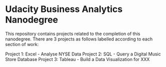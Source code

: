 # Udacity Business Analytics Nanodegree

This repository contains projects related to the completion of this nanodegree. There are 3 projects as follows labelled according to each section of work:

Project 1: Excel - Analyse NYSE Data
Project 2: SQL - Query a Digital Music Store Database
Project 3: Tableau - Build a Data Visualization for XXX
